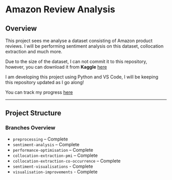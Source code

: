 # Amazon Review Analysis

## Overview

This project sees me analyse a dataset consisting of Amazon product reviews. I will be performing sentiment analysis on this dataset, collocation extraction and much more.

Due to the size of the dataset, I can not commit it to this repository, however, you can download it from **Kaggle** [here](https://www.kaggle.com/datasets/arhamrumi/amazon-product-reviews)

I am developing this project using Python and VS Code, I will be keeping this repository updated as I go along!

You can track my progress [here](https://www.notion.so/1d518110f1f280a2b2c5c5c689bddc9f?v=1d518110f1f2805fa1d8000c4f339738&pvs=4)

---

## Project Structure
### Branches Overview
- `preprocessing` – Complete
- `sentiment-analysis` – Complete
- `performance-optimisation` – Complete
- `collocation-extraction-pmi` – Complete
- `collocation-extraction-co-occurrence` – Complete
- `sentiment-visualisations` - Complete
- `visualisation-improvements` - Complete